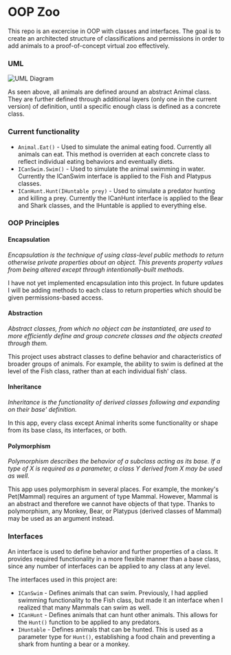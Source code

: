 # OOP Zoo

This repo is an excercise in OOP with classes and interfaces. The goal is to create an architected structure of classifications and permissions in order to add animals to a proof-of-concept virtual zoo effectively.

### UML

![UML Diagram](https://i.imgur.com/TFpocKD.png)

As seen above, all animals are defined around an abstract Animal class. They are further defined through additional layers (only one in the current version) of definition, until a specific enough class is defined as a concrete class.

### Current functionality

- `Animal.Eat()` - Used to simulate the animal eating food. Currently all animals can eat. This method is overriden at each concrete class to reflect individual eating behaviors and eventually diets.
- `ICanSwim.Swim()` - Used to simulate the animal swimming in water. Currently the ICanSwim interface is applied to the Fish and Platypus classes.
- `ICanHunt.Hunt(IHuntable prey)` - Used to simulate a predator hunting and killing a prey. Currently the ICanHunt interface is applied to the Bear and Shark classes, and the IHuntable is applied to everything else.

### OOP Principles

#### Encapsulation

*Encapsulation is the technique of using class-level public methods to return otherwise private properties about an object. This prevents property values from being altered except through intentionally-built methods.*

I have not yet implemented encapsulation into this project. In future updates I will be adding methods to each class to return properties which should be given permissions-based access.

#### Abstraction

*Abstract classes, from which no object can be instantiated, are used to more efficiently define and group concrete classes and the objects created through them.*

This project uses abstract classes to define behavior and characteristics of broader groups of animals. For example, the ability to swim is defined at the level of the Fish class, rather than at each individual fish' class.

#### Inheritance

*Inheritance is the functionality of derived classes following and expanding on their base' definition.*

In this app, every class except Animal inherits some functionality or shape from its base class, its interfaces, or both.

#### Polymorphism

*Polymorphism describes the behavior of a subclass acting as its base. If a type of X is required as a parameter, a class Y derived from X may be used as well.*

This app uses polymorphism in several places. For example, the monkey's Pet(Mammal) requires an argument of type Mammal. However, Mammal is an abstract and therefore we cannot have objects of that type. Thanks to polymorphism, any Monkey, Bear, or Platypus (derived classes of Mammal) may be used as an argument instead.

### Interfaces

An interface is used to define behavior and further properties of a class. It provides required functionality in a more flexible manner than a base class, since any number of interfaces can be applied to any class at any level.

The interfaces used in this project are:

- `ICanSwim` - Defines animals that can swim. Previously, I had applied swimming functionality to the Fish class, but made it an interface when I realized that many Mammals can swim as well.
- `ICanHunt` - Defines animals that can hunt other animals. This allows for the `Hunt()` function to be applied to any predators.
- `IHuntable` - Defines animals that can be hunted. This is used as a parameter type for `Hunt()`, establishing a food chain and preventing a shark from hunting a bear or a monkey.